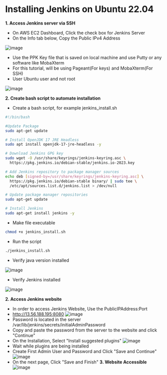 # Installing Jenkins on Ubuntu 22.04

**1. Access Jenkins server via SSH**
  - On AWS EC2 Dashboard, Click the check box for Jenkins Server
  - On the Info tab below, Copy the Public IPv4 Address

  ![image](https://github.com/JRTugs/DevOps-CI-CD-on-AWS-EC2-instance/assets/29426766/3c4b0c85-f125-4830-8bc0-587663848abf)

  - Use the PPK Key file that is saved on local machine and use Putty or any software like MobaXterm
  - For this tutorial, will be using Pageant(For keys) and MobaXterm(For SSH)
  - User Ubuntu user and not root

  ![image](https://github.com/JRTugs/DevOps-CI-CD-on-AWS-EC2-instance/assets/29426766/2d2c9ed3-c1ea-48f8-ad47-008f594e7d2e)

**2. Create bash script to automate installation**

  - Create a bash script, for example jenkins_install.sh
    
```bash
#!/bin/bash

#Update Package
sudo apt-get update

# Install OpenJDK 17 JRE Headless
sudo apt install openjdk-17-jre-headless -y

# Download Jenkins GPG key
sudo wget -O /usr/share/keyrings/jenkins-keyring.asc \
  https://pkg.jenkins.io/debian-stable/jenkins.io-2023.key

# Add Jenkins repository to package manager sources
echo deb [signed-by=/usr/share/keyrings/jenkins-keyring.asc] \
  https://pkg.jenkins.io/debian-stable binary/ | sudo tee \
  /etc/apt/sources.list.d/jenkins.list > /dev/null

# Update package manager repositories
sudo apt-get update

# Install Jenkins
sudo apt-get install jenkins -y
```
  - Make file executable
```bash
chmod +x jenkins_install.sh
```
  - Run the script
```bash
./jenkins_install.sh
```
  - Verify java version installed
    
  ![image](https://github.com/JRTugs/DevOps-CI-CD-on-AWS-EC2-instance/assets/29426766/c914bda2-7c25-4b23-bf33-adcfd536fa1c)
  
  - Verify Jenkins installed
  
  ![image](https://github.com/JRTugs/DevOps-CI-CD-on-AWS-EC2-instance/assets/29426766/31894ccc-5031-4339-beb5-746bb8fa6e2a)

**2. Access Jenkins website**
  - In order to access Jenkins Website, Use the PublicIPAddress:Port
  - http://13.56.188.195:8080
  ![image](https://github.com/JRTugs/DevOps-CI-CD-on-AWS-EC2-instance/assets/29426766/8b159bca-2b7f-4eba-93b0-bdf59459d418)
  - Password is located in the server /var/lib/jenkins/secrets/initialAdminPassword
  - Copy and paste the password from the server to the website and click "Continue"
  - On the Installation, Select "Install suggested plugins"
  ![image](https://github.com/JRTugs/DevOps-CI-CD-on-AWS-EC2-instance/assets/29426766/6df5befe-8437-4d85-abdc-be0175d157da)
  - Wait while plugins are being installed
  - Create First Admin User and Password and Click "Save and Continue"
  ![image](https://github.com/JRTugs/DevOps-CI-CD-on-AWS-EC2-instance/assets/29426766/4e65be1d-081e-493e-adbb-f833a0508fa7)
  - On the next page, Click "Save and Finish"
**3. Website Accessible**
  ![image](https://github.com/JRTugs/DevOps-CI-CD-on-AWS-EC2-instance/assets/29426766/8107004e-2f31-4a72-ad91-66ea2e39ac64)


  
  




